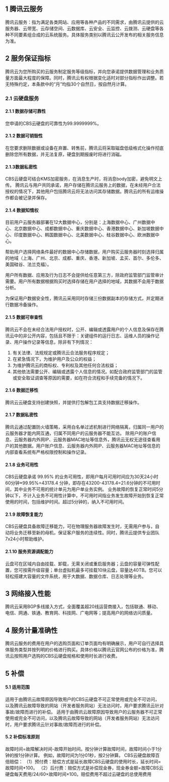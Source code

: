 ## 1 腾讯云服务

腾讯云服务：指为满足各类网站、应用等各种产品的不同需求，由腾讯云提供的云服务器、云带宽、云存储空间、云数据库、云安全、云监控、云拨测、云硬盘等各种不同要素组合成的云系统服务。具体服务类别以腾讯云公开发布的相关服务信息为准。

## 2 服务保证指标

腾讯云为您所购买的云服务制定服务等级指标，并向您承诺提供数据管理和业务质量方面最大程度的保障。同时，腾讯云有权根据变化适时对部分指标作出调整。若无特殊约定，本条款中的“月”均指30个自然日，按自然月计算。

### 2.1 云硬盘服务

#### 2.1.1 数据存储可靠性

您申请的CBS云硬盘的可靠性为99.9999999%。

#### 2.1.2 数据可销毁性

在您要求删除数据或设备在弃置、转售前，腾讯云将采取磁盘低级格式化操作彻底删除您所有数据，并无法复原，硬盘到期报废时将进行消磁。


#### 2.1.3数据私密性

CBS云硬盘可结合KMS加密服务，在消息生产时，将消息body加密，避免明文上传。
腾讯云与用户共同承诺，用户存储在腾讯云服务上的数据，在未经用户合法授权的情况下，其他用户包括腾讯云将无法访问其存储数据。腾讯云的所有运维操作都会被记录并保存。

#### 2.1.4 数据知情权

目前用户云服务器部署在12大数据中心，分别是：上海数据中心、广州数据中心、北京数据中心、成都数据中心、重庆数据中心、香港数据中心、新加坡数据中心、印度数据中心、韩国数据中心、北美数据中心、硅谷数据中心、欧洲数据中心。

帮助用户选择网络条件最好的数据中心存储数据，用户购买云服务器时刻选择归属的地域（上海、广州、北京、成都、重庆、香港、新加坡、孟买、首尔、多伦多、美国硅谷、法兰克福）。

用户所有数据、应用及行为日志不会提供给任意第三方，除政府监管部门监管审计需要。用户所有数据根据购买时选择存储在用户选择的地域，其数据不会用于数据分析。

为保证用户数据安全性，腾讯云采用同时存储三份数据副本的存储方式，并定期进行数据冷备操作。

#### 2.1.5 数据可审查性

腾讯云不会在未经合法用户授权时，公开、编辑或透露用户的个人信息及保存在腾讯云中的非公开内容，包括且不限于：关键组件的运行日志、运维人员的操作记录、用户操作记录等信息，除非有下列情况：

1.	有关法律、法规规定或腾讯云合法服务程序规定； 　　
2.	在紧急情况下，为维护用户及公众的权益；　　
3.	为维护腾讯云的商标权、专利权及其他任何合法权益；　　
4.	其他依法需要公开、编辑或透露个人信息的情况。如配合政府监管部门的监管或安全取证调查等原因的需要，如在符合流程和手续完备的情况下。

#### 2.1.6 数据迁移性

腾讯云云硬盘支持创建快照，并提供打包解包工具支持数据迁移操作。

#### 2.1.7 数据私密性

腾讯云通过配置防火墙策略，采用白名单过滤机制进行网络隔离，归属同一用户的云服务器才能内网互通，归属不同用户的云服务器不能互访。
除用户的账户信息、云服务器内外网IP、云服务器MAC地址等信息外，腾讯云无权无途径查看用户的其他数据。用户账户信息、云服务器内外网IP、云服务器MAC地址等信息的内部查看系统有严格权限控制和操作记录。

#### 2.1.8 业务可用性

CBS云硬盘承诺 99.95% 的业务可用性，即用户每月可用时间应为30天24小时60分钟*99.95%=43178.4 分钟，即存在43200-43178.4=21.6分钟的不可用时间，其中业务不可用的统计单元为用户单业务实例。
业务故障的恢复正常时间5分钟以下，不计入业务不可用性计算中，不可用时间指业务发生故障开始到恢复正常使用的时间，包括维护时间。超过5分钟的，纳入不可用时间。

#### 2.1.9 故障恢复能力

CBS云硬盘具备故障迁移能力，可在物理服务器故障发生时，无需用户参与，自动将业务迁移至新的母机，保证客户服务的连续性。同时，腾讯云提供专业团队7x24小时帮助维护。

#### 2.1.10 服务资源调配能力

云盘可在区域内自由挂载、卸载，无需关闭或重启服务器；云盘的容量可弹性配置，您可按需升级容量；单台虚拟机最多可挂载10块云盘，容量达40TB。您可以轻松搭建大容量的文件系统，用于大数据、数据仓库、日志处理等业务。

## 3 网络接入性能

腾讯云采用BGP多线接入方式，全面覆盖超20线运营商接入，包括联通、移动、电信、网通、铁通、教育网、科技网、广电网等；提高用户的网络访问质量。

## 4 服务计量准确性

腾讯云服务的费用在用户的选购页面和订单页面均有明确展示，用户可自行选择具体服务类型并按列明的价格进行购买。具体价格以腾讯云官网公布的价格为准，腾讯云按照用户选购的CBS云硬盘规格和使用时长进行收费。

## 5 补偿

#### 5.1 适用范围

适用于由腾讯云故障原因导致用户的CBS云硬盘不可正常使用或完全不可访问，以及腾讯云故障导致的网站（开发者服务网站）无法访问时，用户要求腾讯云针对事故/故障而进行的补偿。
适用于由腾讯云故障原因导致用户的云服务器不可正常使用或完全不可访问，以及腾讯云故障导致的网站（开发者服务网站）无法访问时，用户要求腾讯云针对事故/故障而进行的补偿。

#### 5.2 补偿标准原则

故障时间=故障解决时间-故障开始时间。按分钟计算故障时间，故障时间小于1分钟的按1分钟计算。
例如，故障时间为1分01秒，按2分钟算。
CBS云硬盘故障百倍赔偿：
（1）预付费：赔偿方式是延长故障CBS云硬盘的使用时长，延长时间=故障时间*100。
（2）后付费：赔偿方式是补偿现金券，现金券金额=故障CBS云硬盘每天费用/24/60×故障时间×100。赔偿费用不超过云硬盘的总使用费用
